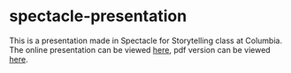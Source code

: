 # spectacle-presentation

This is a presentation made in Spectacle for Storytelling class at Columbia.  
The online presentation can be viewed [here](https://ginnyqg.github.io/spectacle-presentation/), pdf version can be viewed [here](https://github.com/ginnyqg/spectacle-presentation/blob/master/my-presentation/Spectacle_5800.pdf).
